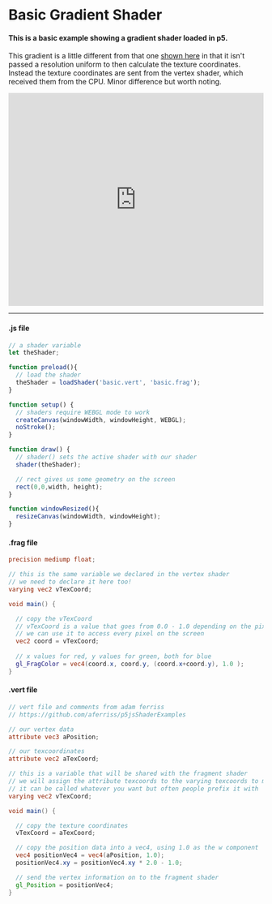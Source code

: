 # Basic Gradient Shader
#### This is a basic example showing a gradient shader loaded in p5.
This gradient is a little different from that one [shown here](https://itp-xstory.github.io/p5js-shaders/#/./docs/important-concepts?id=shader-code-gradient-fill) in that it isn't passed a resolution uniform to then calculate the texture coordinates. Instead the texture coordinates are sent from the vertex shader, which received them from the CPU. Minor difference but worth noting.

<div class="glitch-embed-wrap" style="height: 420px; width: 100%;">
  <iframe
    allow="geolocation; microphone; camera; midi; vr; encrypted-media"
    src="https://glitch.com/embed/#!/embed/basic-shader?path=basic.frag&previewSize=100"
    alt="basic-shader on Glitch"
    style="height: 100%; width: 100%; border: 0;">
  </iframe>
</div>

***

#### .js file
```javascript
// a shader variable
let theShader;

function preload(){
  // load the shader
  theShader = loadShader('basic.vert', 'basic.frag');
}

function setup() {
  // shaders require WEBGL mode to work
  createCanvas(windowWidth, windowHeight, WEBGL);
  noStroke();
}

function draw() {  
  // shader() sets the active shader with our shader
  shader(theShader);

  // rect gives us some geometry on the screen
  rect(0,0,width, height);
}

function windowResized(){
  resizeCanvas(windowWidth, windowHeight);
}
```
#### .frag file
```frag
precision mediump float;

// this is the same variable we declared in the vertex shader
// we need to declare it here too!
varying vec2 vTexCoord;

void main() {

  // copy the vTexCoord
  // vTexCoord is a value that goes from 0.0 - 1.0 depending on the pixels location
  // we can use it to access every pixel on the screen
  vec2 coord = vTexCoord;
  
  // x values for red, y values for green, both for blue
  gl_FragColor = vec4(coord.x, coord.y, (coord.x+coord.y), 1.0 );
}
```
#### .vert file
```vert
// vert file and comments from adam ferriss
// https://github.com/aferriss/p5jsShaderExamples

// our vertex data
attribute vec3 aPosition;

// our texcoordinates
attribute vec2 aTexCoord;

// this is a variable that will be shared with the fragment shader
// we will assign the attribute texcoords to the varying texcoords to move them from the vert shader to the frag shader
// it can be called whatever you want but often people prefix it with 'v' to indicate that it is a varying
varying vec2 vTexCoord;

void main() {

  // copy the texture coordinates
  vTexCoord = aTexCoord;

  // copy the position data into a vec4, using 1.0 as the w component
  vec4 positionVec4 = vec4(aPosition, 1.0);
  positionVec4.xy = positionVec4.xy * 2.0 - 1.0;

  // send the vertex information on to the fragment shader
  gl_Position = positionVec4;
}
```
